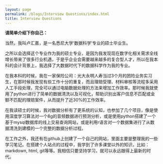 ```yaml
---
layout: page
permalink: /blogs/Interview Questions/index.html
title: Interview Questions
---
```


**请简单介绍下你自己：**

当然，我叫卢汇嘉，是一名悉尼大学‘数据科学’专业的硕士毕业生。

之所以会选择这个专业作为我的硕士专业，是因为我发现现在数字化相关需求全线增长带来了很多行业机遇，于是乎企业会需要越来越多的复合型人才，所以在我本科的会计背景上，我选择了大数据时代下的数据科学作为我的专业。

在我本科的时候，我在一家保险公司：光大永明人寿当过3个月的团险业务实习生，在那时候我发现有些工作十分的重复，而且理赔受理、材料审核等流程多采用人工手段处理，完全可以通过电脑数据处理的方法来增加工作效率。那时候我就使用了python进行了简单的数据清洗以及可视化，帮助识别出客户信息不匹配或金额不匹配的理赔案件，从而提升了近30%的工作效率。

在我读硕士的时候，我对数据分析有了更系统的认知，也参加了几个项目，像是使用深度学习算法对一个8g的音频数据进行预测分析，或是使用python搭建了一个基于mysql数据库的线上交易查询网站，或是利用r语言对一个数据集进行了从数据清洗到建模的一个完整的数据分析过程。

在工作之外，我还有在github上创建了一个自己的网站，里面主要是整理我的一些学习笔记。在搭建个人站点的过程中，我学到了许多课堂以外的知识，比如：markdown, html, git等等。我相信只要坚持学习，就可以永远跟得上最新的时代。

